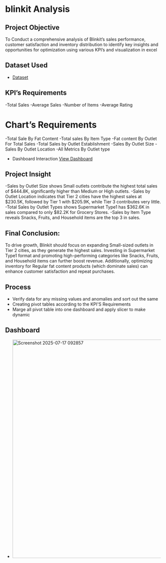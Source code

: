 # blinkit Analysis
## Project Objective
To Conduct a comprehensive analysis of Blinkit’s sales performance, customer satisfaction and inventory distribution to identify key insights and opportunities for optimization using various KPI’s and visualization in excel

## Dataset Used
- <a href="https://github.com/Antara1900/Blinkit_Dashboard/blob/main/BlinkIT%20Grocery%20Data.xlsx">Dataset</a>


## KPI’s Requirements
-Total Sales
-Average Sales
-Number of Items
-Average Rating

# Chart’s Requirements
-Total Sale By Fat Content
-Total sales By Item Type
-Fat content By Outlet For Total Sales
-Total Sales by Outlet Establishment
-Sales By Outlet Size
-Sales By Outlet Location
-All Metrics By Outlet type

- Dashboard Interaction <a href="https://github.com/Antara1900/Blinkit_Dashboard/blob/main/Screenshot%202025-07-17%20092857.png">View Dashboard</a>

## Project Insight
-Sales by Outlet Size shows Small outlets contribute the highest total sales of $444.8K, significantly higher than Medium or High outlets.
-Sales by Outlet Location indicates that Tier 2 cities have the highest sales at $230.5K, followed by Tier 1 with $205.9K, while Tier 3 contributes very little.
-Total Sales by Outlet Types shows Supermarket Type1 has $362.6K in sales compared to only $82.2K for Grocery Stores.
-Sales by Item Type reveals Snacks, Fruits, and Household items are the top 3 in sales.
## Final Conclusion:
To drive growth, Blinkit should focus on expanding Small-sized outlets in Tier 2 cities, as they generate the highest sales. Investing in Supermarket Type1 format and promoting high-performing categories like Snacks, Fruits, and Household items can further boost revenue. Additionally, optimizing inventory for Regular fat content products (which dominate sales) can enhance customer satisfaction and repeat purchases.

## Process 
- Verify data for any missing values and anomalies and sort out the same
- Creating pivot tables according to the KPI'S Requirements
- Marge all pivot table into one dashboard and apply slicer to make dynamic
## Dashboard
- <img width="1778" height="706" alt="Screenshot 2025-07-17 092857" src="https://github.com/user-attachments/assets/aca4d79d-1bf1-4ddb-9fec-073f7339583c" />
